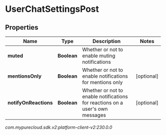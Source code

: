 # UserChatSettingsPost


## Properties

| Name | Type | Description | Notes |
| ------------ | ------------- | ------------- | ------------- |
| **muted** | **Boolean** | Whether or not to enable muting notifications |  |
| **mentionsOnly** | **Boolean** | Whether or not to enable notifications for mentions only |  [optional] |
| **notifyOnReactions** | **Boolean** | Whether or not to enable notifications for reactions on a user's own messages |  [optional] |




_com.mypurecloud.sdk.v2:platform-client-v2:230.0.0_
